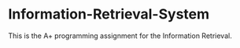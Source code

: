 # Information-Retrieval-System
This is the A+ programming assignment for the Information Retrieval.
